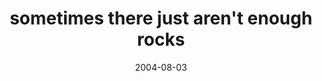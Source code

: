 ---
layout: base.njk
title : 'sometimes there just aren&#39;t enough rocks' 
view_title : 'sometimes there just aren&#39;t enough rocks' 
year : '2004' 
date : '2004-08-03' 
img_file : '/drawing/sometimestherea.png' 
html_file : 'sometimestherea' 
next_html : 'icantbetrapped.html' 
year_order : '139' 
permalink : "title/{{html_file}}.html"
---